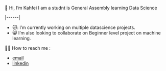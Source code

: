 👋 Hi, I’m Kahfei
I am a studnt is General Assembly learning Data Science

|------|

- 😽: I’m currently working on multiple datascience projects.
- 😸 I’m also looking to collaborate on Beginner level project on machine learning.

👻👻 How to reach me : 
- [email](pkfei93@gmail.com)
- [linkedin](www.linkedin.com/in/kahfeipan)

<!---
Pankahfei/Pankahfei is a ✨ special ✨ repository because its `README.md` (this file) appears on your GitHub profile.
You can click the Preview link to take a look at your changes.
--->
